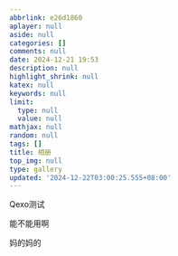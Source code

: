 ```yaml
---
abbrlink: e26d1860
aplayer: null
aside: null
categories: []
comments: null
date: 2024-12-21 19:53
description: null
highlight_shrink: null
katex: null
keywords: null
limit:
  type: null
  value: null
mathjax: null
random: null
tags: []
title: 相册
top_img: null
type: gallery
updated: '2024-12-22T03:00:25.555+08:00'
---
```

Qexo测试

能不能用啊

妈的妈的
